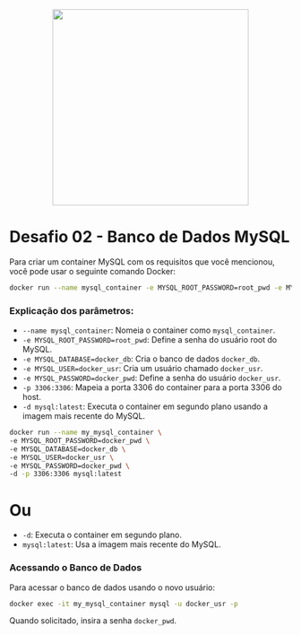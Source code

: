 <div align="center">
<img src="https://user-images.githubusercontent.com/47891196/139104117-aa9c2943-37da-4534-a584-e4e5ff5bf69a.png" width="350px" />
</div>

# Desafio 02 - Banco de Dados MySQL

Para criar um container MySQL com os requisitos que você mencionou, você pode usar o seguinte comando Docker:

```bash
docker run --name mysql_container -e MYSQL_ROOT_PASSWORD=root_pwd -e MYSQL_DATABASE=docker_db -e MYSQL_USER=docker_usr -e MYSQL_PASSWORD=docker_pwd -p 3306:3306 -d mysql:latest
```

### Explicação dos parâmetros:

- `--name mysql_container`: Nomeia o container como `mysql_container`.
- `-e MYSQL_ROOT_PASSWORD=root_pwd`: Define a senha do usuário root do MySQL.
- `-e MYSQL_DATABASE=docker_db`: Cria o banco de dados `docker_db`.
- `-e MYSQL_USER=docker_usr`: Cria um usuário chamado `docker_usr`.
- `-e MYSQL_PASSWORD=docker_pwd`: Define a senha do usuário `docker_usr`.
- `-p 3306:3306`: Mapeia a porta 3306 do container para a porta 3306 do host.
- `-d mysql:latest`: Executa o container em segundo plano usando a imagem mais recente do MySQL.

```bash
docker run --name my_mysql_container \
-e MYSQL_ROOT_PASSWORD=docker_pwd \
-e MYSQL_DATABASE=docker_db \
-e MYSQL_USER=docker_usr \
-e MYSQL_PASSWORD=docker_pwd \
-d -p 3306:3306 mysql:latest
```
# Ou

- `-d`: Executa o container em segundo plano.
- `mysql:latest`: Usa a imagem mais recente do MySQL.

### Acessando o Banco de Dados

Para acessar o banco de dados usando o novo usuário:

```bash
docker exec -it my_mysql_container mysql -u docker_usr -p
```

Quando solicitado, insira a senha `docker_pwd`.
